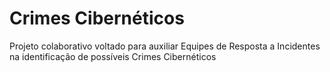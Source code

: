 # Crimes Cibernéticos
Projeto colaborativo voltado para auxiliar Equipes de Resposta a Incidentes na identificação de possíveis Crimes Cibernéticos
